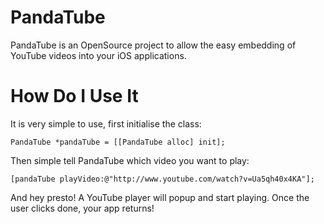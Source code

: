 PandaTube
=========

PandaTube is an OpenSource project to allow the easy embedding of YouTube videos into your iOS applications.

How Do I Use It
===============

It is very simple to use, first initialise the class:

    PandaTube *pandaTube = [[PandaTube alloc] init];
    
Then simple tell PandaTube which video you want to play:

    [pandaTube playVideo:@"http://www.youtube.com/watch?v=Ua5qh40x4KA"];
    
And hey presto! A YouTube player will popup and start playing. Once the user clicks done, your app returns!
